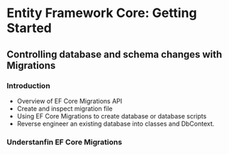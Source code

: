 # Entity Framework Core: Getting Started

## Controlling database and schema changes with Migrations

### Introduction

- Overview of EF Core Migrations API
- Create and inspect migration file
- Using EF Core Migrations to create database or database scripts
- Reverse engineer an existing database into classes and DbContext.

### Understanfin EF Core Migrations
